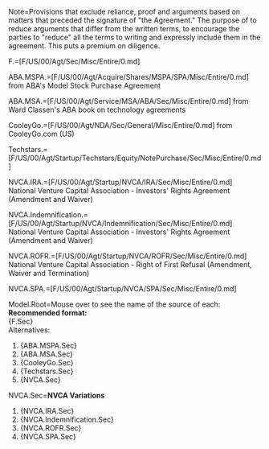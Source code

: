Note=Provisions that exclude reliance, proof and arguments based on matters that preceded the signature of "the Agreement."  The purpose of to reduce arguments that differ from the written terms, to encourage the parties to "reduce" all the terms to writing and expressly include them in the agreement.  This puts a premium on diligence.

F.=[F/US/00/Agt/Sec/Misc/Entire/0.md]

ABA.MSPA.=[F/US/00/Agt/Acquire/Shares/MSPA/SPA/Misc/Entire/0.md]  from ABA's Model Stock Purchase Agreement

ABA.MSA.=[F/US/00/Agt/Service/MSA/ABA/Sec/Misc/Entire/0.md] from Ward Classen's ABA book on technology agreements

CooleyGo.=[F/US/00/Agt/NDA/Sec/General/Misc/Entire/0.md]  from CooleyGo.com (US)

Techstars.=[F/US/00/Agt/Startup/Techstars/Equity/NotePurchase/Sec/Misc/Entire/0.md]  

NVCA.IRA.=[F/US/00/Agt/Startup/NVCA/IRA/Sec/Misc/Entire/0.md] National Venture Capital Association - Investors' Rights Agreement (Amendment and Waiver)

NVCA.Indemnification.=[F/US/00/Agt/Startup/NVCA/Indemnification/Sec/Misc/Entire/0.md] National Venture Capital Association - Investors' Rights Agreement (Amendment and Waiver)

NVCA.ROFR.=[F/US/00/Agt/Startup/NVCA/ROFR/Sec/Misc/Entire/0.md] National Venture Capital Association - Right of First Refusal (Amendment, Waiver and Termination)

NVCA.SPA.=[F/US/00/Agt/Startup/NVCA/SPA/Sec/Misc/Entire/0.md]

Model.Root=Mouse over to see the name of the source of each:<br><b>Recommended format:</b><br>{F.Sec}<br>Alternatives:<ol><li>{ABA.MSPA.Sec}<li>{ABA.MSA.Sec}<li>{CooleyGo.Sec}<li>{Techstars.Sec}<li>{NVCA.Sec}</ol>

NVCA.Sec=<b>NVCA Variations</b><ol><li>{NVCA.IRA.Sec}<li>{NVCA.Indemnification.Sec}<li>{NVCA.ROFR.Sec}<li>{NVCA.SPA.Sec}</ol>